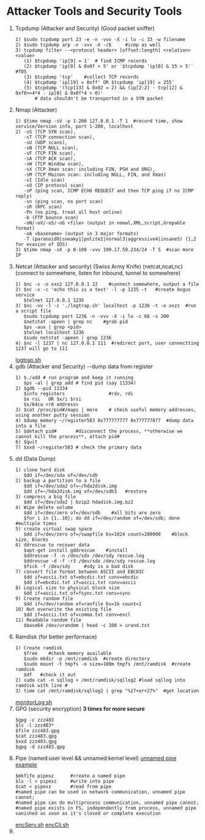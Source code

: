 # Attacker Tools and Security Tools
1. Tcpdump (Attacker and Security) (Good packet sniffer)
   ```
   1) $sudo tcpdump port 23 -e -n -vvv -X -i lo -c 33 -w filename
   2) $sudo tcpdump arp -n -vvv -X -c6     #icmp as well
   3) tcpdump filter --<protocol header> [offset:length] <relation> <value>  
      (1) $tcpdump 'ip[9] = 1'  # find ICMP records
      (2) $tcpdump 'ip[0] & 0x0f > 5' or `$tcpdump 'ip[0] & 15 > 5'` #TOS
      (3) $tcpdump 'tcp'    #collect TCP records
      (4) $tcpdump 'ip[19] = 0xff' OR $tcpdump 'ip[19] = 255'
      (5) $tcpdump '(tcp[13] & 0x02 = 2) && (ip[2:2] - tcp[12] & 0xf0>>4*4 - ip[0] & 0x0f*4 > 0)'
          # data shouldn't be transported in a SYN packet
   ```
2. Nmap (Attacker)
   ```
   1) $time nmap -sV -p 1-200 127.0.0.1 -T 1  #record time, show service/Version info, port 1-200, localhost
   2) -sS (TCP SYN scan),  
      -sT (TCP connection scan),  
      -sU (UDP scans),
      -sN (TCP NULL scan),
      -sF (TCP FIN scan),
      -sA (TCP ACK scan),
      -sW (TCP Window scan),
      -sX (TCP Xmas scan: including FIN, PSH and URG),
      -sM (TCP Mainon scan: including NULL, FIN, and Xmas)
      -sI (Idle scan)
      -sO (IP protocol scan)
      -sP (ping scan, ICMP ECHO REQUEST and then TCP ping if no ICMP reply)
      -sn (ping scan, no port scan)
      -sR (RPC scan)
      -Pn (no ping, treat all host online)
      -b (FTP bounce scan)
      -oN/-oX/-oS/-oG <file> (output in nomal,XML,script,Grepable format)
      -oA <basename> (output in 3 major formats)
      -T (paranoid0|sneaky1|polite2|normal3|aggressive4|insane5) (1,2 for evasion of IDS)
   3) $time nmap -sX -p 0-100 -vvv 199.17.59.234/24 -T 5  #scan more IP
   ```
3. Netcat (Attacker and security) (Swiss Army Knife) (netcat,ncat,nc)  
   (connect to somewhere, listen for inbound, tunnel to somewhere)
   ```
   1) $nc -v -o xxx2 127.0.0.1 22    #connect somewhere, output a file
   2) $nc -v -c 'echo this is a test' -l -p 1235 -t   #create bogus service
      $telnet 127.0.0.1 1235
   3) $nc -vv -l -c './logtrap.sh' localhost -p 1236 -t -o xxzz  #run a script file
      $sudo tcpdump port 1236 -n -vvv -X -i lo -c 66 -s 200
      $netstat -apeen | grep nc    #grab pid
      $ps -aux | grep <pid>
      $telnet localhost 1236
      $sudo netstat -apeen | grep 1236
   4) $nc -l 1237 | nc 127.0.0.1 111  #redirect port, user connectting 1237 will go to 111
   ```
   [logtrap.sh](https://github.com/mndarren/Code-Lib/blob/master/Linux_Security_lib/resource/logtrap.sh)
4. gdb (Attacker and Security) --dump data from register  
   ```
   1) $./add # run program and keep it running
      $ps -al | grep add # find pid (say 11334)
   2) $gdb --pid 11334
   	  $info registers                #rdx, rdi
   	  $x rsi   OR $x/i $rsi
   	  $x/64ca <r8 address>
   3) $cat /proc/pid#/maps | more    # check useful memory addresses, using another putty session
   4) $dump memory ~/register583 0x777777777 0x777777877  #dump data into a file
   5) $detach pid#       #disconnect the process, **otherwise we cannot kill the process**, attach pid#
   6) $quit
   7) $xxd ~/register583 # check the primary data
   ```
5. dd (Data Dump)
   ```
   1) clone hard disk 
      $dd if=/dev/sda of=/dev/sdb
   2) backup a partition to a file
      $dd if=/dev/sda2 of=~/hda2disk.img
      $dd if=~/hda2disk.img of=/dev/sdb3   #restore
   3) compress a big file
      $dd if=/dev/sda2 | bzip2 hdadisk.img.bz2
   4) Wipe delete volume
      $dd if=/dev/zero of=/dev/sdb    #all bits are zero
      $for i in {1..10}; do dd if=/dev/random of=/dev/sdb; done   #multiple times
   5) create virtual swap space
      $dd if=/dev/zero of=/swapfile bs=1024 count=200000    #block size, blocks
   6) ddrescue to recover data
      $apt-get install gddrescue    #install
      $ddrescue -f -n /dev/sdx /dev/sdy rescue.log
      $ddrescue -d -f -r3 /dev/sdx /dev/sdy rescue.log
      $fsck -f /dev/sdy     #sdy is a bad disk
   7) convert file format between ASCII and EBCDIC
      $dd if=ascii.txt of=ebcdic.txt conv=ebcdic
      $dd if=ebcdic.txt if=ascii.txt conv=ascii
   8) Logical size to physical block size
      $dd if=ascii.txt of=fsync.txt conv=sync
   9) Create random file
      $dd if=/dev/random of=ranfile bs=1k count=1
   10) Not overwrite the existing file
      $dd if=ascii.txt of=comma.txt conv=excl
   11) Readable random file
      $base64 /dev/urandom | head -c 100 > urand.txt
   ```
6. Ramdisk (for better performace)
   ```
   1) Create ramdisk
      $free    #check memory available
      $sudo mkdir -p /mnt/ramdisk  #create directory
      $sudo mount -t tmpfs -o size=100m tmpfs /mnt/ramdisk  #create ramdisk
      $df   #check it out
   2) sudo cat -n sqllog > /mnt/ramdisk/sqllog2 #load sqllog into ramdisk with line #
   3) time cat /mnt/ramdisk/sqllog2 | grep "%27+or+27%"  #get location
   ```
   [monitorLog.sh]((https://github.com/mndarren/Code-Lib/blob/master/Linux_Security_lib/resource/monitorLog.sh))
7. GPG (security encryption)  **3 times for more secure**
   ```
   $gpg -c zzz483
   $ls -l zzz483*
   $file zzz483.gpg
   $cat zzz483.gpg
   $xxd zzz483.gpg
   $gpg -d zzz483.gpg
   ```
8. Pipe (named:user level && unnamed:kernel level) [unnamed pipe example](https://github.com/mndarren/Code-Lib/blob/master/cpp_lib/unnamed_pipe/Interface.c)
   ```
   $mkfifo pipexz      #create a named pipe
   $ls -l > pipexz     #write into pipe
   $cat < pipexz       #read from pipe
   #named pipe can be used in network communication, unnamed pipe cannot;
   #named pipe can do multiprocess communication, unnamed pipe cannot;
   #named pipe exists in FS, independently from process, unnamed pipe vanished as soon as it's closed or complete execution
   ```
   [encServ.sh](https://github.com/mndarren/Code-Lib/blob/master/Linux_Security_lib/resource/encServ.sh)
   [encCli.sh](https://github.com/mndarren/Code-Lib/blob/master/Linux_Security_lib/resource/encCli.sh)
9. 